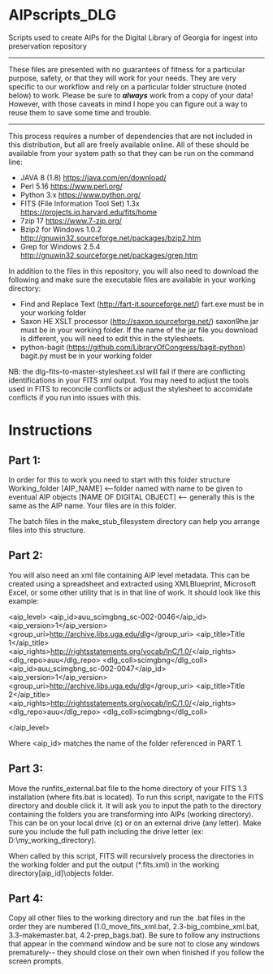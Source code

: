 # AIPscripts_DLG
Scripts used to create AIPs for the Digital Library of Georgia for ingest into preservation repository
************************
These files are presented with no guarantees of fitness for a particular purpose, safety, or that they will work for your needs. They are very specific to our workflow and rely on a particular folder structure (noted below) to work. Please be sure to **_always_** work from a copy of your data! However, with those caveats in mind I hope you can figure out a way to reuse them to save some time and trouble.
************************
This process requires a number of dependencies that are not included in this distribution, but all are freely available online. All of these should be available from your system path so that they can be run on the command line:

* JAVA 8 (1.8) https://java.com/en/download/
* Perl 5.16 https://www.perl.org/
* Python 3.x https://www.python.org/
* FITS (File Information Tool Set) 1.3x https://projects.iq.harvard.edu/fits/home
* 7zip 17 https://www.7-zip.org/
* Bzip2 for Windows 1.0.2 http://gnuwin32.sourceforge.net/packages/bzip2.htm
* Grep for Windows 2.5.4 http://gnuwin32.sourceforge.net/packages/grep.htm



In addition to the files in this repository, you will also need to download the following and make sure the executable files are available in your working directory: 

* Find and Replace Text (http://fart-it.sourceforge.net/) fart.exe must be in your working folder
* Saxon HE XSLT processor (http://saxon.sourceforge.net/) saxon9he.jar must be in your working folder. If the name of the jar file you download is different, you will need to edit this in the stylesheets.
* python-bagit (https://github.com/LibraryOfCongress/bagit-python) bagit.py must be in your working folder
	

NB: the dlg-fits-to-master-stylesheet.xsl will fail if there are conflicting identifications in your FITS xml output. You may need to adjust the tools used in FITS to reconcile conflicts or adjust the stylesheet to accomidate conflicts if you run into issues with this.

# Instructions

## Part 1:

In order for this to work you need to start with this folder structure
Working_folder
	[AIP_NAME] <--folder named with name to be given to eventual AIP
		objects 
			[NAME OF DIGITAL OBJECT] <-- generally this is the same as the AIP name. Your files are in this folder.

The batch files in the make_stub_filesystem directory can help you arrange files into this structure.

## Part 2:

You will also need an xml file containing AIP level metadata. This can be created using a spreadsheet and extracted using XMLBlueprint, Microsoft Excel, or some other utility that is in that line of work. It should look like this example: 

<aip_level>
	<item>
		<aip_id>auu_scimgbng_sc-002-0046</aip_id>
		<aip_version>1</aip_version>
		<group_uri>http://archive.libs.uga.edu/dlg</group_uri>
		<aip_title>Title 1</aip_title>
		<aip_rights>http://rightsstatements.org/vocab/InC/1.0/</aip_rights>
		<dlg_repo>auu</dlg_repo>
		<dlg_coll>scimgbng</dlg_coll>
	</item>
	<item>
		<aip_id>auu_scimgbng_sc-002-0047</aip_id>
		<aip_version>1</aip_version>
		<group_uri>http://archive.libs.uga.edu/dlg</group_uri>
		<aip_title>Title 2</aip_title>
		<aip_rights>http://rightsstatements.org/vocab/InC/1.0/</aip_rights>
		<dlg_repo>auu</dlg_repo>
		<dlg_coll>scimgbng</dlg_coll>
	</item>
	
</aip_level>

Where <aip_id> matches the name of the folder referenced in PART 1.

## Part 3:

Move the runfits_external.bat file to the home directory of your FITS 1.3 installation (where fits.bat is located). To run this script, navigate to the FITS directory and double click it. It will ask you to input the path to the directory containing the folders you are transforming into AIPs (working directory). This can be on your local drive (c) or on an external drive (any letter). Make sure you include the full path including the drive letter (ex: D:\my_working_directory). 

When called by this script, FITS will recursively process the directories in the working folder and put the output (*.fits.xml) in the working directory[aip_id]\objects folder. 

## Part 4:

Copy all other files to the working directory and run the .bat files in the order they are numbered (1.0_move_fits_xml.bat, 2.3-big_combine_xml.bat, 3.3-makemaster.bat, 4.2-prep_bags.bat). Be sure to follow any instructions that appear in the command window and be sure not to close any windows prematurely-- they should close on their own when finished if you follow the screen prompts.


